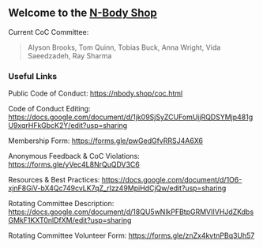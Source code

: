 ## Welcome to the [N-Body Shop](https://nbody.shop)

Current CoC Committee:
> Alyson Brooks, Tom Quinn, Tobias Buck, Anna Wright, Vida Saeedzadeh, Ray Sharma

### Useful Links

Public Code of Conduct: https://nbody.shop/coc.html

Code of Conduct Editing: https://docs.google.com/document/d/1jk09SjSyZCUFomUjjRQDSYMjp481gU9xqrHFkGbcK2Y/edit?usp=sharing

Membership Form: https://forms.gle/pwGedGfvRRSJ4A6X6

Anonymous Feedback & CoC Violations: https://forms.gle/yVec4L8NrQuQDV3C6

Resources & Best Practices: https://docs.google.com/document/d/1O6-xjnF8GiV-bX4Qc749cvLK7qZ_rIzz49MpiHdCjQw/edit?usp=sharing

Rotating Committee Description: https://docs.google.com/document/d/18QU5wNlkPFBtpGRMVIIVHJdZKdbsGMkF1KXT0nlDfXM/edit?usp=sharing

Rotating Committee Volunteer Form: https://forms.gle/znZx4kvtnPBq3Uh57
